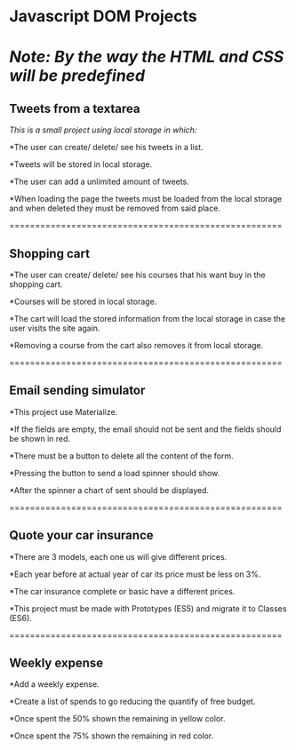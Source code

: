 # Javascript DOM Projects 

*Note: By the way the HTML and CSS will be predefined*
======================================================

## Tweets from a textarea

_This is a small project using local storage in which:_

*The user can create/ delete/ see his tweets in a list.

*Tweets will be stored in local storage.

*The user can add a unlimited amount of tweets.

*When loading the page the tweets must be loaded from the local storage and when deleted they must be removed from said place.



=====================================================

## Shopping cart

*The user can create/ delete/ see his courses that his want buy in the shopping cart.

*Courses will be stored in local storage.

*The cart will load the stored information from the local storage in case the user visits the site again.

*Removing a course from the cart also removes it from local storage.



=====================================================

## Email sending simulator

*This project use Materialize.

*If the fields are empty, the email should not be sent and the fields should be shown in red.

*There must be a button to delete all the content of the form.

*Pressing the button to send a load spinner should show.

*After the spinner a chart of sent should be displayed.



=====================================================

## Quote your car insurance

*There are 3 models, each one us will give different prices.

*Each year before at actual year of car its price must be less on 3%.

*The car insurance complete or basic have a different prices.

*This project must be made with Prototypes (ES5) and migrate it to Classes (ES6).



=====================================================

## Weekly expense

*Add a weekly expense.

*Create a list of spends to go reducing the quantify of free budget.

*Once spent the 50% shown the remaining in yellow color.

*Once spent the 75% shown the remaining in red color.
